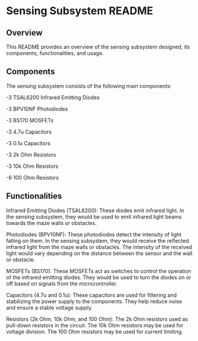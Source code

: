 # Sensing Subsystem README

## Overview
This README provides an overview of the sensing subsystem designed, its components, functionalities, and usage.

## Components
The sensing subsystem consists of the following main components:

-3 TSAL6200 Infrared Emitting Diodes

-3 BPV10NF Photodiodes

-3 BS170 MOSFETs

-3 4.7u Capacitors

-3 0.1u Capacitors

-3 2k Ohm Resistors

-3 10k Ohm Resistors

-6 100 Ohm Resistors

## Functionalities
Infrared Emitting Diodes (TSAL6200): 
These diodes emit infrared light. In the sensing subsystem, they would be used to emit infrared light beams towards the maze walls or obstacles.

Photodiodes (BPV10NF): 
These photodiodes detect the intensity of light falling on them. In the sensing subsystem, they would receive the reflected infrared light from the maze walls or obstacles. The intensity of the received light would vary depending on the distance between the sensor and the wall or obstacle.

MOSFETs (BS170): 
These MOSFETs act as switches to control the operation of the infrared emitting diodes. They would be used to turn the diodes on or off based on signals from the microcontroller.

Capacitors (4.7u and 0.1u): 
These capacitors are used for filtering and stabilizing the power supply to the components. They help reduce noise and ensure a stable voltage supply.

Resistors (2k Ohm, 10k Ohm, and 100 Ohm):
The 2k Ohm resistors used as pull-down resistors in the circuit.
The 10k Ohm resistors may be used for voltage division.
The 100 Ohm resistors may be used for current limiting.

